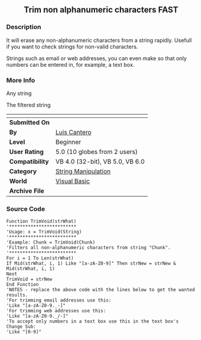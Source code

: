 ﻿<div align="center">

## Trim non alphanumeric characters FAST


</div>

### Description

It will erase any non-alphanumeric characters from a string rapidly. Usefull if you want to check strings for non-valid characters.

Strings such as email or web addresses, you can even make so that only numbers can be entered in, for example, a text box.
 
### More Info
 
Any string

The filtered string


<span>             |<span>
---                |---
**Submitted On**   |
**By**             |[Luis Cantero](https://github.com/Planet-Source-Code/PSCIndex/blob/master/ByAuthor/luis-cantero.md)
**Level**          |Beginner
**User Rating**    |5.0 (10 globes from 2 users)
**Compatibility**  |VB 4\.0 \(32\-bit\), VB 5\.0, VB 6\.0
**Category**       |[String Manipulation](https://github.com/Planet-Source-Code/PSCIndex/blob/master/ByCategory/string-manipulation__1-5.md)
**World**          |[Visual Basic](https://github.com/Planet-Source-Code/PSCIndex/blob/master/ByWorld/visual-basic.md)
**Archive File**   |[](https://github.com/Planet-Source-Code/luis-cantero-trim-non-alphanumeric-characters-fast__1-981/archive/master.zip)





### Source Code

```
Function TrimVoid(strWhat)
'*************************
'Usage: x = TrimVoid(String)
'*************************
'Example: Chunk = TrimVoid(Chunk)
'Filters all non-alphanumeric characters from string "Chunk".
'*************************
For i = 1 To Len(strWhat)
If Mid(strWhat, i, 1) Like "[a-zA-Z0-9]" Then strNew = strNew & Mid(strWhat, i, 1)
Next
TrimVoid = strNew
End Function
'NOTES - replace the above code with the lines below to get the wanted results.
'For trimming email addresses use this:
'Like "[a-zA-Z0-9._-]"
'For trimming web addresses use this:
'Like "[a-zA-Z0-9._/-]"
'To accept only numbers in a text box use this in the text box's Change Sub:
'Like "[0-9]"
```

